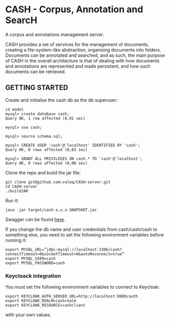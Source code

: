 # CASH - Corpus, Annotation and SearcH

A corpus and annotations management server.

CASH provides a set of services for the management of documents, creating a file-system-like abstraction, organising documents into folders. Documents can be annotated and searched, and as such, the main purpose of CASH in the overall architecture is that of dealing with how documents and annotations are represented and made persistent, and how such documents can be retrieved. 


## GETTING STARTED

Create and initialise the cash db as the db superuser:

```
cd model
mysql> create database cash;
Query OK, 1 row affected (0,01 sec)

mysql> use cash;

mysql> source schema.sql;

mysql> CREATE USER 'cash'@'localhost' IDENTIFIED BY 'cash';
Query OK, 0 rows affected (0,03 sec)

mysql> GRANT ALL PRIVILEGES ON cash.* TO 'cash'@'localhost';
Query OK, 0 rows affected (0,00 sec)
```

Clone the repo and build the jar file:

```
git clone git@github.com:valeq/CASH-server.git
cd CASH-server
./buildJAR
```

Run it:

```
java -jar target/cash-x.x.x-SNAPSHOT.jar
```

Swagger can be found [here](http://localhost:8080/swagger-ui/index.html?configUrl=/v3/api-docs/swagger-config#/). 

If you change the db name and user credentials from cash/cash/cash to something else, you need to set the following environment variables before running it:

```
export MYSQL_URL=”jdbc:mysql://localhost:3306/cash?connectTimeout=0&socketTimeout=0&autoReconnect=true”
export MYSQL_USER=cash
export MYSQL_PASSWORD=cash
```

### Keycloack integration
You must set the following environment variables to connect to Keycloak:

```
export KEYCLOAK_AUTH_SERVER_URL=http://localhost:8080/auth
export KEYCLOAK_REALM=cashrealm
export KEYCLOAK_RESOURCE=cashclient
```

with your own values.
